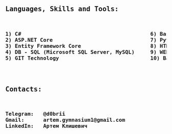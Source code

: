 <pre>
<h2>Languages, Skills and Tools: </h2>
<h3>1) C#                                         6) Basics C++
2) ASP.NET Core                               7) Python 
3) Entity Framework Core                      8) HTML5, CSS
4) DB - SQL (Microsoft SQL Server, MySQL)     9) WEB, Computer Systems                              
5) GIT Technology                             10) Basics Assembler 
</h3></pre><pre>
<h2>Contacts: </h2>
<h3>Telegram:   @d0brii
Gmail:      artem.gymnasium1@gmail.com
LinkedIn:   Артем Клишевич
</h3></pre>
